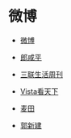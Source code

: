 # 微博


<div id = "首"></div>
<script src = "../js/首.js"></script>


* [微博](https://m.weibo.cn/)


* [郎咸平](https://m.weibo.cn/u/1684388950)


* [三联生活周刊](https://m.weibo.cn/u/1191965271)
* [Vista看天下](https://m.weibo.cn/u/1323527941)


* [麦田](https://m.weibo.cn/u/1454037911)
* [郭新建](https://m.weibo.cn/u/5243509390)

